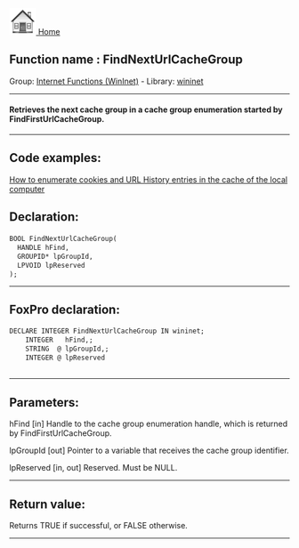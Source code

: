 [<img src="../../images/home.png"> Home ](https://github.com/VFPX/Win32API)  

## Function name : FindNextUrlCacheGroup
Group: [Internet Functions (WinInet)](../../functions_group.md#Internet_Functions_(WinInet))  -  Library: [wininet](../../Libraries.md#wininet)  
***  


#### Retrieves the next cache group in a cache group enumeration started by FindFirstUrlCacheGroup.
***  


## Code examples:
[How to enumerate cookies and URL History entries in the cache of the local computer](../../samples/sample_350.md)  

## Declaration:
```foxpro  
BOOL FindNextUrlCacheGroup(
  HANDLE hFind,
  GROUPID* lpGroupId,
  LPVOID lpReserved
);  
```  
***  


## FoxPro declaration:
```foxpro  
DECLARE INTEGER FindNextUrlCacheGroup IN wininet;
	INTEGER   hFind,;
	STRING  @ lpGroupId,;
	INTEGER @ lpReserved
  
```  
***  


## Parameters:
hFind 
[in] Handle to the cache group enumeration handle, which is returned by FindFirstUrlCacheGroup. 

lpGroupId 
[out] Pointer to a variable that receives the cache group identifier. 

lpReserved 
[in, out] Reserved. Must be NULL.   
***  


## Return value:
Returns TRUE if successful, or FALSE otherwise.  
***  

